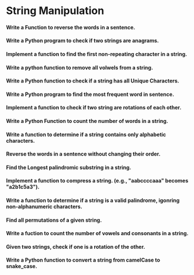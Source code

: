 # String Manipulation

#### Write a Function to reverse the words in a sentence.
#### Write a Python program to check if two strings are anagrams.
#### Implement a function to find the first non-repeating character in a string.
#### Write a python function to remove all volwels from a string.
#### Write a Python function to check if a string has all Unique Characters.
#### Write a Python program to find the most frequent word in sentence.
#### Implement a function to check if two string are rotations of each other.
#### Write a Python Function to count the number of words in a string.
#### Write a function to determine if a string contains only alphabetic characters.

#### Reverse the words in a sentence without changing their order.
#### Find the Longest palindromic substring in a string.
#### Implement a function to compress a string. (e.g., "aabccccaaa" becomes "a2b1c5a3").
#### Write a function to determine if a string is a valid palindrome, igonring non-alphanumeric characters.
#### Find all permutations of a given string.
#### Write a fuction to count the number of vowels and consonants in a string.
#### Given two strings, check if one is a rotation of the other.
#### Write a Python function to convert a string from camelCase to snake_case. 

